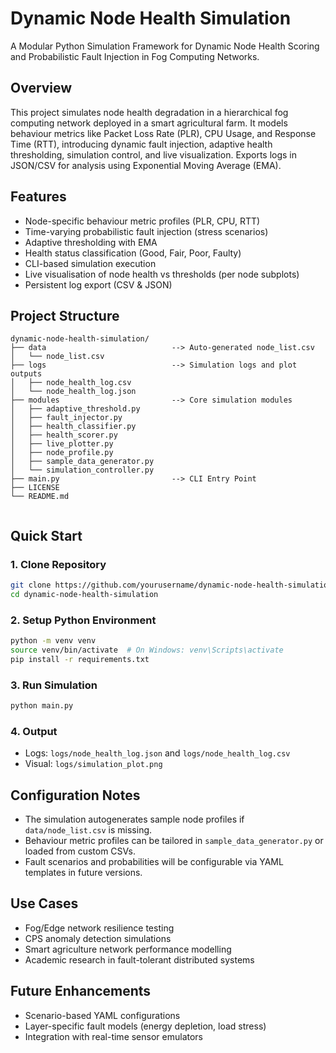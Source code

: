 # Dynamic Node Health Simulation

A Modular Python Simulation Framework for Dynamic Node Health Scoring and Probabilistic Fault Injection in Fog Computing Networks. 

## Overview
This project simulates node health degradation in a hierarchical fog computing network deployed in a smart agricultural farm. It models behaviour metrics like Packet Loss Rate (PLR), CPU Usage, and Response Time (RTT), introducing dynamic fault injection, adaptive health thresholding, simulation control, and live visualization. Exports logs in JSON/CSV for analysis using Exponential Moving Average (EMA). 

## Features
- Node-specific behaviour metric profiles (PLR, CPU, RTT)
- Time-varying probabilistic fault injection (stress scenarios)
- Adaptive thresholding with EMA
- Health status classification (Good, Fair, Poor, Faulty)
- CLI-based simulation execution
- Live visualisation of node health vs thresholds (per node subplots)
- Persistent log export (CSV & JSON)

## Project Structure
```
dynamic-node-health-simulation/
├── data                            --> Auto-generated node_list.csv
│   └── node_list.csv
├── logs                            --> Simulation logs and plot outputs
│   ├── node_health_log.csv
│   └── node_health_log.json
├── modules                         --> Core simulation modules
│   ├── adaptive_threshold.py
│   ├── fault_injector.py
│   ├── health_classifier.py
│   ├── health_scorer.py
│   ├── live_plotter.py
│   ├── node_profile.py
│   ├── sample_data_generator.py
│   └── simulation_controller.py
├── main.py                         --> CLI Entry Point
├── LICENSE
└── README.md


```

## Quick Start

### 1. Clone Repository
```bash
git clone https://github.com/yourusername/dynamic-node-health-simulation.git
cd dynamic-node-health-simulation
```

### 2. Setup Python Environment
```bash
python -m venv venv
source venv/bin/activate  # On Windows: venv\Scripts\activate
pip install -r requirements.txt
```

### 3. Run Simulation
```bash
python main.py
```

### 4. Output
- Logs: `logs/node_health_log.json` and `logs/node_health_log.csv`
- Visual: `logs/simulation_plot.png`

## Configuration Notes
- The simulation autogenerates sample node profiles if `data/node_list.csv` is missing.
- Behaviour metric profiles can be tailored in `sample_data_generator.py` or loaded from custom CSVs.
- Fault scenarios and probabilities will be configurable via YAML templates in future versions.

## Use Cases
- Fog/Edge network resilience testing
- CPS anomaly detection simulations
- Smart agriculture network performance modelling
- Academic research in fault-tolerant distributed systems

## Future Enhancements
- Scenario-based YAML configurations
- Layer-specific fault models (energy depletion, load stress)
- Integration with real-time sensor emulators
